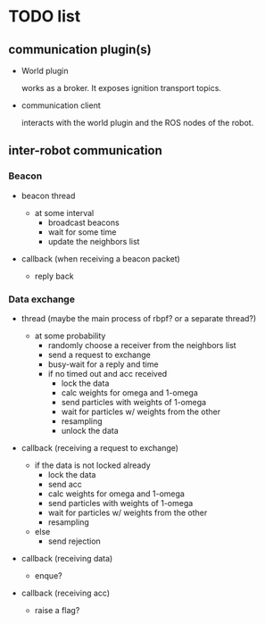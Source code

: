 # TODO list

## communication plugin(s)

- World plugin

  works as a broker. It exposes ignition transport topics.

- communication client

  interacts with the world plugin and the ROS nodes of the robot.

## inter-robot communication

### Beacon
- beacon thread
  - at some interval
    - broadcast beacons
    - wait for some time
    - update the neighbors list

- callback (when receiving a beacon packet)
  - reply back

### Data exchange

- thread (maybe the main process of rbpf? or a separate thread?)

  - at some probability
    - randomly choose a receiver from the neighbors list
    - send a request to exchange
    - busy-wait for a reply and time
    - if no timed out and acc received
      - lock the data
      - calc weights for omega and 1-omega
      - send particles with weights of 1-omega
      - wait for particles w/ weights from the other
      - resampling
      - unlock the data

- callback (receiving a request to exchange)
  - if the data is not locked already
    - lock the data
    - send acc
    - calc weights for omega and 1-omega
    - send particles with weights of 1-omega
    - wait for particles w/ weights from the other
    - resampling
  - else
    - send rejection

- callback (receiving data)
  - enque?

- callback (receiving acc)
  - raise a flag?
